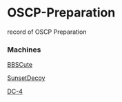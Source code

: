 # OSCP-Preparation
record of OSCP Preparation


### Machines 

[BBSCute](https://silky-busby-557.notion.site/BBSCute-021b0e99499144329b3c840db1e23bfd)

[SunsetDecoy](https://silky-busby-557.notion.site/SunsetDecoy-64abbb87cd824721b9fab93796f8f777?pvs=74)

[DC-4](https://silky-busby-557.notion.site/DC-4-2df8f05b0a064f42966ced87c555003c?pvs=25)
